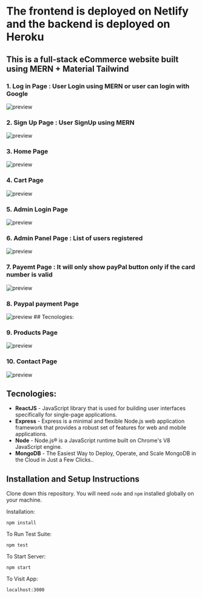 # The frontend is deployed on Netlify and the backend is deployed on Heroku 

## This is a full-stack eCommerce website built using MERN + Material Tailwind
### 1. Log in Page : User Login using MERN or user can login with Google
<img src="https://github.com/Aman2221/ECOMMERCE-MERN/blob/main/img/login.png" alt="preview" /> <br />

### 2. Sign Up Page : User SignUp using MERN
<img src="https://github.com/Aman2221/ECOMMERCE-MERN/blob/main/img/signup.png" alt="preview" /> <br />

### 3. Home Page
<img src="https://github.com/Aman2221/ECOMMERCE-MERN/blob/main/img/home.png" alt="preview" />

### 4. Cart Page
<img src="https://github.com/Aman2221/ECOMMERCE-MERN/blob/main/img/cart.png" alt="preview" /> <br />

### 5. Admin Login Page
<img src="https://github.com/Aman2221/ECOMMERCE-MERN/blob/main/img/admin.png" alt="preview" />

### 6. Admin Panel Page : List of users registered
<img src="https://github.com/Aman2221/ECOMMERCE-MERN/blob/main/img/AdminPanel.png" alt="preview" />

### 7. Payemt Page : It will only show payPal button only if the card number is valid 
<img src="https://github.com/Aman2221/ECOMMERCE-MERN/blob/main/img/Payment.png" alt="preview" /> <br />

### 8. Paypal payment Page
<img src="https://github.com/Aman2221/ECOMMERCE-MERN/blob/main/img/Paypal.png" alt="preview" />
## Tecnologies:

### 9. Products Page
<img src="https://github.com/Aman2221/ECOMMERCE-MERN/blob/main/img/ProductFooter.png" alt="preview" />

### 10. Contact Page
<img src="https://github.com/Aman2221/ECOMMERCE-MERN/blob/main/img/Contact.png" alt="preview" />

## Tecnologies:
- **ReactJS** - JavaScript library that is used for building user interfaces specifically for single-page applications.
- **Express** -  Express is a minimal and flexible Node.js web application framework that provides a robust set of features for web and mobile applications.
- **Node** - Node.js® is a JavaScript runtime built on Chrome's V8 JavaScript engine.
- **MongoDB** - The Easiest Way to Deploy, Operate, and Scale MongoDB in the Cloud in Just a Few Clicks..

## Installation and Setup Instructions

Clone down this repository. You will need `node` and `npm` installed globally on your machine.  

Installation:

`npm install`  

To Run Test Suite:  

`npm test`  

To Start Server:

`npm start`  

To Visit App:

`localhost:3000`  
